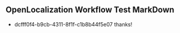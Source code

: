 ## OpenLocalization Workflow Test MarkDown
* dcfff0f4-b9cb-4311-8f1f-c1b8b44f5e07 thanks!

<!--HONumber=Jul16_HO2-->


